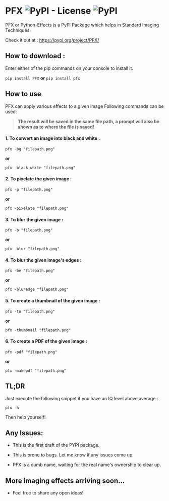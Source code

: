 # PFX ![PyPI - License](https://img.shields.io/pypi/l/PFX) ![PyPI](https://img.shields.io/pypi/v/PFX)

PFX or Python-Effects is a PyPI Package which helps in Standard Imaging Techniques.

Check it out at : https://pypi.org/project/PFX/
## How to download :
Enter either of the pip commands on your console to install it.

`pip install PFX` **or** `pip install pfx`


## How to use
PFX can apply various effects to a given image
Following commands can be used:

> **The result will be saved in the same file path, a prompt will also be shown as to where the file is saved!**



#### 1. To convert an image into black and white :
```
pfx -bg "filepath.png"
```
**or**
```
pfx -black_white "filepath.png"
```

#### 2. To pixelate the given image :
```
pfx -p "filepath.png"
```
**or**
```
pfx -pixelate "filepath.png"
```
#### 3. To blur the given image :
```
pfx -b "filepath.png"
```
**or**
```
pfx -blur "filepath.png"
```
#### 4. To blur the given image's edges :
```
pfx -be "filepath.png"
```
**or**
```
pfx -bluredge "filepath.png"
```
#### 5. To create a thumbnail of the given image :
```
pfx -tn "filepath.png"
```
**or**
```
pfx -thumbnail "filepath.png"
```
#### 6. To create a PDF of the given image :
```
pfx -pdf "filepath.png"
```
**or**
```
pfx -makepdf "filepath.png"
```
## TL;DR 
Just execute the following snippet if you have an IQ level above average :
```
pfx -h
```
Then help yourself!
## Any Issues:
- This is the first draft of the PYPI package.

- This is prone to bugs. Let me know if any issues come up.

- PFX is a dumb name, waiting for the real name's ownership to clear up.
## More imaging effects arriving soon...
- Feel free to share any open ideas!
